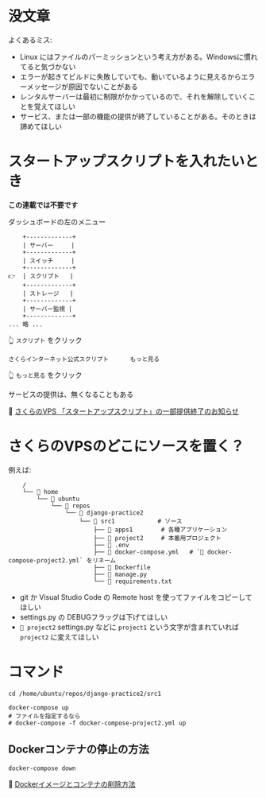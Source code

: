 # 没文章

よくあるミス:  

* Linux にはファイルのパーミッションという考え方がある。Windowsに慣れてると気づかない
* エラーが起きてビルドに失敗していても、動いているように見えるからエラーメッセージが原因でないことがある
* レンタルサーバーは最初に制限がかかっているので、それを解除していくことを覚えてほしい
* サービス、または一部の機能の提供が終了していることがある。そのときは諦めてほしい

# スタートアップスクリプトを入れたいとき

**この連載では不要です**  

ダッシュボードの左のメニュー  

```plaintext
    +-------------+
    | サーバー     |
    +-------------+
    | スイッチ     |
    +-------------+
👉  | スクリプト   |
    +-------------+
    | ストレージ   |
    +-------------+
    | サーバー監視 |
    +-------------+
... 略 ...
```

👆 `スクリプト` をクリック  

```plaintext
さくらインターネット公式スクリプト      もっと見る
```

👆 `もっと見る` をクリック  

サービスの提供は、無くなることもある  

📖 [さくらのVPS 「スタートアップスクリプト」の一部提供終了のお知らせ](https://vps.sakura.ad.jp/news/startupscripts-end-jupyterlab/)  

# さくらのVPSのどこにソースを置く？

例えば:  

```plaintext
    /
    └── 📂 home
        └── 📂 ubuntu
            └── 📂 repos
                └── 📂 django-practice2
                    └── 📂 src1            # ソース
                        ├── 📂 apps1        # 各種アプリケーション
                        ├── 📂 project2     # 本番用プロジェクト
                        ├── 📄 .env
                        ├── 🐳 docker-compose.yml   # `🐳 docker-compose-project2.yml` をリネーム
                        ├── 🐳 Dockerfile
                        ├── 📄 manage.py
                        └── 📄 requirements.txt
```

* git か Visual Studio Code の Remote host を使ってファイルをコピーしてほしい
* settings.py の DEBUGフラッグは下げてほしい
* `📂 project2` settings.py などに `project1` という文字が含まれていれば `project2` に変えてほしい

# コマンド

```shell
cd /home/ubuntu/repos/django-practice2/src1

docker-compose up
# ファイルを指定するなら
# docker-compose -f docker-compose-project2.yml up
```


## Dockerコンテナの停止の方法

```shell
docker-compose down
```

📖 [Dockerイメージとコンテナの削除方法](https://qiita.com/tifa2chan/items/e9aa408244687a63a0ae)  
